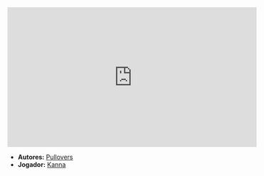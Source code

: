 <iframe width="560" height="315" src="https://www.youtube.com/embed/_dk-3cv5vS4?si=UDpTeZXAgBiqLMuZ" title="YouTube video player" frameborder="0" allow="accelerometer; autoplay; clipboard-write; encrypted-media; gyroscope; picture-in-picture; web-share" referrerpolicy="strict-origin-when-cross-origin" allowfullscreen></iframe>

- **Autores:** [Pullovers](content/Autores/Pullovers.md)
- **Jogador:** [Kanna](content/Jogadores/Kanna.md)